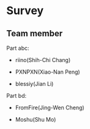 # Survey




## Team member

Part abc:
  
- riino(Shih-Chi Chang)

- PXNPXN(Xiao-Nan Peng)

- blessiy(Jian Li)

Part bd: 

- FromFire(Jing-Wen Cheng)

- Moshu(Shu Mo)
